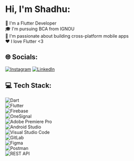 # Hi, I'm Shadhu:

📱 I'm a Flutter Developer  
🎓 I'm pursuing BCA from IGNOU  
🚀 I'm passionate about building cross-platform mobile apps  
❤️ I love Flutter <3

## 🌐 Socials:
[![Instagram](https://img.shields.io/badge/Instagram-E4405F?style=for-the-badge&logo=instagram&logoColor=white)](https://instagram.com/shadu_rz)
[![LinkedIn](https://img.shields.io/badge/LinkedIn-0077B5?style=for-the-badge&logo=linkedin&logoColor=white)](https://linkedin.com/in/mohamed-shaduli)

## 💻 Tech Stack:

![Dart](https://img.shields.io/badge/Dart-0175C2?style=for-the-badge&logo=dart&logoColor=white)  
![Flutter](https://img.shields.io/badge/Flutter-02569B?style=for-the-badge&logo=flutter&logoColor=white)  
![Firebase](https://img.shields.io/badge/Firebase-FFCA28?style=for-the-badge&logo=firebase&logoColor=black)  
![OneSignal](https://img.shields.io/badge/OneSignal-E50914?style=for-the-badge&logo=onesignal&logoColor=white)  
![Adobe Premiere Pro](https://img.shields.io/badge/Adobe%20Premiere%20Pro-9999FF?style=for-the-badge&logo=adobepremierepro&logoColor=white)  
![Android Studio](https://img.shields.io/badge/Android%20Studio-3DDC84?style=for-the-badge&logo=androidstudio&logoColor=white)  
![Visual Studio Code](https://img.shields.io/badge/VSCode-007ACC?style=for-the-badge&logo=visualstudiocode&logoColor=white)  
![GitLab](https://img.shields.io/badge/GitLab-FC6D26?style=for-the-badge&logo=gitlab&logoColor=white)  
![Figma](https://img.shields.io/badge/Figma-F24E1E?style=for-the-badge&logo=figma&logoColor=white)  
![Postman](https://img.shields.io/badge/Postman-FF6C37?style=for-the-badge&logo=postman&logoColor=white)  
![REST API](https://img.shields.io/badge/REST%20API-000000?style=for-the-badge&logo=flask&logoColor=white)
